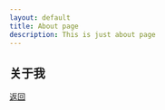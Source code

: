 ```yaml
---
layout: default
title: About page
description: This is just about page
---
```


## 关于我



[返回](./)
